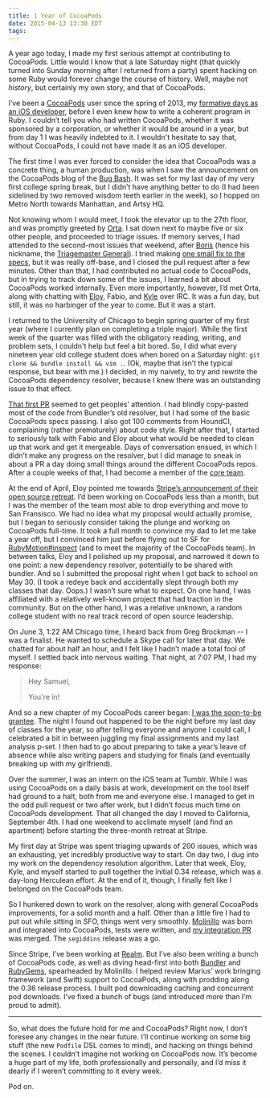 ```yaml
---
title: 1 Year of CocoaPods
date: 2015-04-13 13:30 EDT
tags:
---
```


A year ago today, I made my first serious attempt at contributing to CocoaPods. Little would I know that a late Saturday night (that quickly turned into Sunday morning after I returned from a party) spent hacking on some Ruby would forever change the course of history. Well, maybe not *history*, but certainly my own story, and that of CocoaPods.

<!-- more -->

I’ve been a [CocoaPods](https://cocoapods.org) user since the spring of 2013, my [formative days as an iOS developer](https://github.com/segiddins/RandomRainbow), before I even knew how to write a coherent program in Ruby. I couldn’t tell you who had written CocoaPods, whether it was sponsored by a corporation, or whether it would be around in a year, but from day 1 I was heavily indebted to it. I wouldn't hesitate to say that, without CocoaPods, I could not have made it as an iOS developer.

The first time I was ever forced to consider the idea that CocoaPods was a concrete thing, a human production, was when I saw the announcement on the CocoaPods blog of the [Bug Bash](http://blog.cocoapods.org/CocoaPods-Bug-Bash/). It was set for my last day of my very first college spring break, but I didn’t have anything better to do (I had been sidelined by two removed wisdom teeth earlier in the week), so I hopped on Metro North towards Manhattan, and Artsy HQ.

Not knowing whom I would meet, I took the elevator up to the 27th floor, and was promptly greeted by [Orta](https://twitter.com/orta). I sat down next to maybe five or six other people, and proceeded to triage issues. If memory serves, I had attended to the second-most issues that weekend, after [Boris](https://twitter.com/neonacho) (hence his nickname, the [Triagemaster General](https://cocoapods.org/about#team)). I tried making [one small fix to the specs](https://github.com/CocoaPods/CocoaPods/pull/1948), but it was really off-base, and I closed the pull request after a few minutes. Other than that, I had contributed no actual code to CocoaPods, but in trying to track down some of the issues, I learned a bit about CocoaPods worked internally. Even more importantly, however, I’d met Orta, along with chatting with [Eloy](https://twitter.com/alloy), Fabio, and [Kyle](https://twitter.com/kylefuller) over IRC. It was a fun day, but still, it was no harbinger of the year to come. But it was a start.

I returned to the University of Chicago to begin spring quarter of my first year (where I currently plan on completing a triple major). While the first week of the quarter was filled with the obligatory reading, writing, and problem sets, I couldn't help but feel a bit bored. So, I did what every nineteen year old college student does when bored on a Saturday night: `git clone && bundle install && vim .`. (Ok, maybe that isn’t the typical response, but bear with me.) I decided, in my naivety, to try and rewrite the CocoaPods dependency resolver, because I knew there was an outstanding issue to that effect.

[That first PR](https://github.com/CocoaPods/CocoaPods/pull/2039) seemed to get peoples’ attention. I had blindly copy-pasted most of the code from Bundler’s old resolver, but I had some of the basic CocoaPods specs passing. I also got 100 comments from HoundCI, complaining (rather prematurely) about code style. Right after that, I started to seriously talk with Fabio and Eloy about what would be needed to clean up that work and get it mergeable. Days of conversation ensued, in which I didn’t make any progress on the resolver, but I did manage to sneak in about a PR a day doing small things around the different CocoaPods repos. After a couple weeks of that, I had become a member of the [core team](https://cocoapods.org/about#team).

At the end of April, Eloy pointed me towards [Stripe’s announcement of their open source retreat](https://stripe.com/blog/stripe-open-source-retreat). I’d been working on CocoaPods less than a month, but I was the member of the team most able to drop everything and move to San Fransisco. We had no idea what my proposal would actually promise, but I began to seriously consider taking the plunge and working on CocoaPods full-time. It took a full month to convince my dad to let me take a year off, but I convinced him just before flying out to SF for [RubyMotion#inspect](http://www.rubymotion.com/news/2014/07/02/rubymotion-inspect-2014-wrap-up.html) (and to meet the majority of the CocoaPods team). In between talks, Eloy and I polished up my proposal, and narrowed it down to one point: a new dependency resolver, potentially to be shared with bundler. And so I submitted the proposal right when I got back to school on May 30. (I took a redeye back and accidentally slept through both my classes that day. Oops.) I wasn’t sure what to expect. On one hand, I was affiliated with a relatively well-known project that had traction in the community. But on the other hand, I was a relative unknown, a random college student with no real track record of open source leadership.

On June 3, 1:22 AM Chicago time, I heard back from Greg Brockman -- I was a finalist. He wanted to schedule a Skype call for later that day. We chatted for about half an hour, and I felt like I hadn’t made a total fool of myself. I settled back into nervous waiting. That night, at 7:07 PM, I had my response:

> Hey Samuel,
> 
> You're in!


And so a new chapter of my CocoaPods career began: [I was the soon-to-be grantee](https://stripe.com/blog/open-source-retreat-grantees). The night I found out happened to be the night before my last day of classes for the year, so after telling everyone and anyone I could call, I celebrated a bit in between juggling my final assignments and my last analysis p-set. I then had to go about preparing to take a year’s leave of absence while also writing papers and studying for finals (and eventually breaking up with my girlfriend).

Over the summer, I was an intern on the iOS team at Tumblr. While I was using CocoaPods on a daily basis at work, development on the tool itself had ground to a halt, both from me and everyone else. I managed to get in the odd pull request or two after work, but I didn’t focus much time on CocoaPods development. That all changed the day I moved to California, September 4th. I had one weekend to acclimate myself (and find an apartment) before starting the three-month retreat at Stripe.

My first day at Stripe was spent triaging upwards of 200 issues, which was an exhausting, yet incredibly productive way to start. On day two, I dug into my work on the dependency resolution algorithm. Later that week, Eloy, Kyle, and myself started to pull together the initial 0.34 release, which was a day-long Herculean effort. At the end of it, though, I finally felt like I belonged on the CocoaPods team.

So I hunkered down to work on the resolver, along with general CocoaPods improvements, for a solid month and a half. Other than a little fire I had to put out while sitting in SFO, things went very smoothly. [Molinillo](https://github.com/CocoaPods/Molinillo) was born and integrated into CocoaPods, tests were written, and [my integration PR](https://github.com/CocoaPods/CocoaPods/pull/2637) was merged. The `segiddins` release was a go.

Since Stripe, I’ve been working at [Realm](http://realm.io). But I’ve also been writing a bunch of CocoaPods code, as well as diving head-first into both [Bundler](https://github.com/bundler/bundler) and [RubyGems](https://github.com/RubyGems/RubyGems), spearheaded by Molinillo. I helped review Marius’ work bringing framework (and Swift) support to CocoaPods, along with prodding along the 0.36 release process. I built pod downloading caching and concurrent pod downloads. I’ve fixed a bunch of bugs (and introduced more than I’m proud to admit).

---

So, what does the future hold for me and CocoaPods? Right now, I don’t foresee any changes in the near future. I’ll continue working on some big stuff (the new `Podfile` DSL comes to mind), and hacking on things behind the scenes. I couldn't imagine not working on CocoaPods now. It’s become a huge part of my life, both professionally and personally, and I’d miss it dearly if I weren’t committing to it every week.

Pod on.